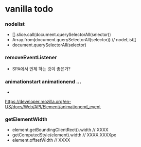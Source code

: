 # vanilla todo

### nodelist
* [].slice.call(document.querySelectorAll(selector))
* Array.from(document.querySelectorAll(selector)) // nodeList[]
* document.querySelectorAll(selector)

### removeEventListener
* SPA에서 언제 하는 것이 좋은가?

### animationstart animationend ...
* 
https://developer.mozilla.org/en-US/docs/Web/API/Element/animationend_event

### getElementWidth
* element.getBoundingClientRect().width // XXXX
* getComputedStyle(element).width // XXXX.XXXXpx
* element.offsetWidth // XXXX
